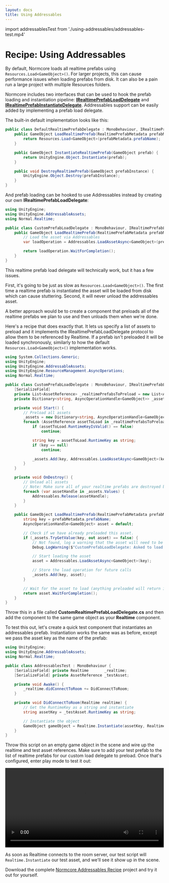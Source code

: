 ```yaml
---
layout: docs
title: Using Addressables
---
```

import addressablesTest from './using-addressables/addressables-test.mp4'

# Recipe: Using Addressables

By default, Normcore loads all realtime prefabs using `Resources.Load<GameObject>()`. For larger projects, this can cause performance issues when loading prefabs from disk. It can also be a pain run a large project with multiple Resources folders.

Normcore includes two interfaces that can be used to hook the prefab loading and instantiation pipeline: [**IRealtimePrefabLoadDelegate**](../../reference/classes/Normal.Realtime.IRealtimePrefabLoadDelegate.html) and [**IRealtimePrefabInstantiateDelegate**](../../reference/classes/Normal.Realtime.IRealtimePrefabInstantiateDelegate.html). Addressables support can be easily added by implementing a prefab load delegate.

The built-in default implementation looks like this:

```csharp
public class DefaultRealtimePrefabDelegate : MonoBehaviour, IRealtimePrefabLoadDelegate, IRealtimePrefabInstantiateDelegate {
    public GameObject LoadRealtimePrefab(RealtimePrefabMetadata prefabMetadata) {
        return Resources.Load<GameObject>(prefabMetadata.prefabName);
    }

    public GameObject InstantiateRealtimePrefab(GameObject prefab) {
        return UnityEngine.Object.Instantiate(prefab);
    }

    public void DestroyRealtimePrefab(GameObject prefabInstance) {
        UnityEngine.Object.Destroy(prefabInstance);
    }
}
```

And prefab loading can be hooked to use Addressables instead by creating our own **IRealtimePrefabLoadDelegate**:

```csharp
using UnityEngine;
using UnityEngine.AddressableAssets;
using Normal.Realtime;

public class CustomPrefabLoadDelegate : MonoBehaviour, IRealtimePrefabLoadDelegate {
    public GameObject LoadRealtimePrefab(RealtimePrefabMetadata prefabMetadata) {
        // Load the asset via Addressables
        var loadOperation = Addressables.LoadAssetAsync<GameObject>(prefabMetadata.prefabName);

        return loadOperation.WaitForCompletion();
    }
}
```

This realtime prefab load delegate will technically work, but it has a few issues.

First, it's going to be just as slow as `Resources.Load<GameObject>()`. The first time a realtime prefab is instantiated the asset will be loaded from disk which can cause stuttering. Second, it will never unload the addressables asset.

A better approach would be to create a component that preloads all of the realtime prefabs we plan to use and then unloads them when we're done.

Here's a recipe that does exactly that. It lets us specify a list of assets to preload and it implements the IRealtimePrefabLoadDelegate protocol to allow them to be referenced by Realtime. If a prefab isn't preloaded it will be loaded synchronously, similarly to how the default `Resources.Load<GameObject>()` implementation works.

```csharp
using System.Collections.Generic;
using UnityEngine;
using UnityEngine.AddressableAssets;
using UnityEngine.ResourceManagement.AsyncOperations;
using Normal.Realtime;

public class CustomPrefabLoadDelegate : MonoBehaviour, IRealtimePrefabLoadDelegate {
    [SerializeField]
    private List<AssetReference> _realtimePrefabsToPreload = new List<AssetReference>();
    private Dictionary<string, AsyncOperationHandle<GameObject>> _assets;

    private void Start() {
        // Preload all assets
        _assets = new Dictionary<string, AsyncOperationHandle<GameObject>>();
        foreach (AssetReference assetToLoad in _realtimePrefabsToPreload) {
            if (assetToLoad.RuntimeKeyIsValid() == false)
                continue;

            string key = assetToLoad.RuntimeKey as string;
            if (key == null)
                continue;

            _assets.Add(key, Addressables.LoadAssetAsync<GameObject>(key));
        }
    }

    private void OnDestroy() {
        // Unload all assets
        // Note: Make sure all of your realtime prefabs are destroyed before this script is destroyed otherwise it may unload assets that are in use by realtime prefabs in the scene.
        foreach (var assetHandle in _assets.Values) {
            Addressables.Release(assetHandle);
        }
    }

    public GameObject LoadRealtimePrefab(RealtimePrefabMetadata prefabMetadata) {
        string key = prefabMetadata.prefabName;
        AsyncOperationHandle<GameObject> asset = default;

        // Check if we have already preloaded this asset.
        if (_assets.TryGetValue(key, out asset) == false) {
            // Not found, log a warning that the asset will need to be loaded into memory.
            Debug.LogWarning($"CustomPrefabLoadDelegate: Asked to load a prefab that doesn't exist in our list of preloaded assets. Will load synchronously, but this may be slow if the asset isn't already loaded.");

            // Start loading the asset
            asset = Addressables.LoadAssetAsync<GameObject>(key);

            // Store the load operation for future calls
            _assets.Add(key, asset);
        }

        // Wait for the asset to load (anything preloaded will return instantly)
        return asset.WaitForCompletion();
    }
}
```

Throw this in a file called **CustomRealtimePrefabLoadDelegate.cs** and then add the component to the same game object as your **Realtime** component.

To test this out, let's create a quick test component that instantiates an addressables prefab. Instantiation works the same was as before, except we pass the asset key as the name of the prefab:

```csharp
using UnityEngine;
using UnityEngine.AddressableAssets;
using Normal.Realtime;

public class AddressablesTest : MonoBehaviour {
    [SerializeField] private Realtime       _realtime;
    [SerializeField] private AssetReference _testAsset;

    private void Awake() {
        _realtime.didConnectToRoom += DidConnectToRoom;
    }

    private void DidConnectToRoom(Realtime realtime) {
        // Get the RuntimeKey as a string and instantiate
        string assetKey = _testAsset.RuntimeKey as string;

        // Instantiate the object
        GameObject gameObject = Realtime.Instantiate(assetKey, Realtime.InstantiateOptions.defaults);
    }
}
```

Throw this script on an empty game object in the scene and wire up the realtime and test asset references. Make sure to add your test prefab to the list of realtime prefabs for our custom load delegate to preload. Once that's configured, enter play mode to test it out:

<video width="100%" controls><source src={addressablesTest} /></video> 

As soon as Realtime connects to the room server, our test script will `Realtime.Instantiate` our test asset, and we'll see it show up in the scene.

Download the complete [Normcore Addressables Recipe](</downloads/Normcore Addressables Recipe.zip>) project and try it out for yourself.
